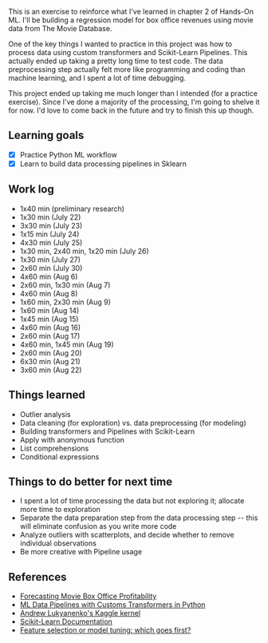 This is an exercise to reinforce what I've learned in chapter 2 of Hands-On ML. I'll be building a regression model for box office revenues using movie data from The Movie Database. 

One of the key things I wanted to practice in this project was how to process data using custom transformers and Scikit-Learn Pipelines. This actually ended up taking a pretty long time to test code. The data preprocessing step actually felt more like programming and coding than machine learning, and I spent a lot of time debugging. 

This project ended up taking me much longer than I intended (for a practice exercise). Since I've done a majority of the processing, I'm going to shelve it for now. I'd love to come back in the future and try to finish this up though. 

## Learning goals

* [x] Practice Python ML workflow
* [x] Learn to build data processing pipelines in Sklearn

## Work log

* 1x40 min (preliminary research)
* 1x30 min (July 22)
* 3x30 min (July 23)
* 1x15 min (July 24)
* 4x30 min (July 25)
* 1x30 min, 2x40 min, 1x20 min (July 26)
* 1x30 min (July 27)
* 2x60 min (July 30)
* 4x60 min (Aug 6)
* 2x60 min, 1x30 min (Aug 7)
* 4x60 min (Aug 8)
* 1x60 min, 2x30 min (Aug 9)
* 1x60 min (Aug 14)
* 1x45 min (Aug 15)
* 4x60 min (Aug 16)
* 2x60 min (Aug 17)
* 4x60 min, 1x45 min (Aug 19)
* 2x60 min (Aug 20)
* 6x30 min (Aug 21)
* 3x60 min (Aug 22)

## Things learned

* Outlier analysis
* Data cleaning (for exploration) vs. data preprocessing (for modeling)
* Building transformers and Pipelines with Scikit-Learn
* Apply with anonymous function
* List comprehensions
* Conditional expressions

## Things to do better for next time

* I spent a lot of time processing the data but not exploring it; allocate more time to exploration
* Separate the data preparation step from the data processing step -- this will eliminate confusion as you write more code
* Analyze outliers with scatterplots, and decide whether to remove individual observations
* Be more creative with Pipeline usage

## References

* [Forecasting Movie Box Office Profitability](https://pdfs.semanticscholar.org/6d4f/1003fd164ffe30e2e45dd252715efecf9e61.pdf)
* [ML Data Pipelines with Customs Transformers in Python](https://towardsdatascience.com/custom-transformers-and-ml-data-pipelines-with-python-20ea2a7adb65)
* [Andrew Lukyanenko's Kaggle kernel](https://www.kaggle.com/artgor/eda-feature-engineering-and-model-interpretation)
* [Scikit-Learn Documentation](https://scikit-learn.org/stable/tutorial/statistical_inference/putting_together.html)
* [Feature selection or model tuning: which goes first?](https://stats.stackexchange.com/questions/264533/how-should-feature-selection-and-hyperparameter-optimization-be-ordered-in-the-m)